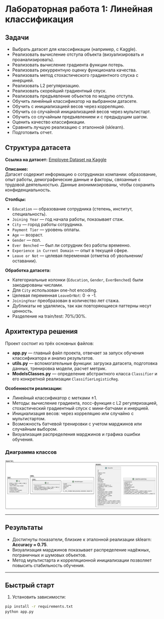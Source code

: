 # Лабораторная работа 1: Линейная классификация

## Задачи
- Выбрать датасет для классификации (например, с Kaggle).  
- Реализовать вычисление отступа объекта (визуализировать и проанализировать).  
- Реализовать вычисление градиента функции потерь.  
- Реализовать рекуррентную оценку функционала качества.  
- Реализовать метод стохастического градиентного спуска с инерцией.  
- Реализовать L2 регуляризацию.  
- Реализовать скорейший градиентный спуск.  
- Реализовать предъявление объектов по модулю отступа.  
- Обучить линейный классификатор на выбранном датасете.  
- Обучить с инициализацией весов через корреляцию.  
- Обучить со случайной инициализацией весов через мультистарт.  
- Обучить со случайным предъявлением и с предыдущим шагом.  
- Оценить качество классификации.  
- Сравнить лучшую реализацию с эталонной (sklearn).  
- Подготовить отчет.

## Структура датасета
**Ссылка на датасет:** [Employee Dataset на Kaggle](https://www.kaggle.com/datasets/tawfikelmetwally/employee-dataset)  

**Описание:**  
Датасет содержит информацию о сотрудниках компании: образование, опыт работы, демографические данные и факторы, связанные с трудовой деятельностью. Данные анонимизированы, чтобы сохранить конфиденциальность.

**Столбцы:**
- `Education` — образование сотрудника (степень, институт, специальность).  
- `Joining Year` — год начала работы, показывает стаж.  
- `City` — город работы сотрудника.  
- `Payment Tier` — уровень оплаты.  
- `Age` — возраст.  
- `Gender` — пол.  
- `Ever Benched` — был ли сотрудник без работы временно.  
- `Experience in Current Domain` — опыт в текущей сфере.  
- `Leave or Not` — целевая переменная (отметка об увольнении/оставании).

**Обработка датасета:**
- Категориальные колонки (`Education`, `Gender`, `EverBenched`) были закодированы числами.  
- Для `City` использован one-hot encoding.  
- Целевая переменная `LeaveOrNot`: 0 → -1.  
- `JoiningYear` преобразован в количество лет стажа.  
- Дубликаты не удалялись, так как повторяющиеся паттерны несут ценность.  
- Разделение на train/test: 70%/30%.

## Архитектура решения
Проект состоит из трёх основных файлов:

- **app.py** — главный файл проекта, отвечает за запуск обучения классификатора и анализ результатов.  
- **utils.py** — вспомогательные функции: загрузка датасета, подготовка данных, тренировка модели, расчет метрик.  
- **ModelsClasses.py** — определение абстрактного класса `Classifier` и его конкретной реализации `ClassifierLogisticReg`.  

**Особенности реализации:**
- Линейный классификатор с метками ±1.  
- Методы: вычисление градиента, лосс-функция с L2 регуляризацией, стохастический градиентный спуск с мини-батчами и инерцией.  
- Инициализация весов: через корреляцию или случайно с мультистартом.  
- Возможность батчевой тренировки с учетом марджинов или случайным выбором.  
- Визуализация распределения марджинов и графика ошибки обучения.

### Диаграмма классов
![Диаграмма классов](source/diagram.png)

---

## Результаты
- Достигнуты показатели, близкие к эталонной реализации sklearn:  
  **Accuracy ≈ 0.75**.  
- Визуализация марджинов показывает распределение надёжных, пограничных и шумовых объектов.  
- Метод мультистарта и корреляционной инициализации позволяет повысить стабильность обучения.  

---

## Быстрый старт
1. Установить зависимости:
```bash
pip install -r requirements.txt
python app.py
```
